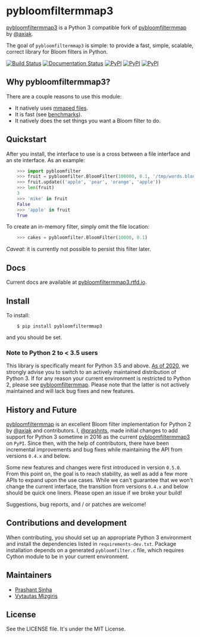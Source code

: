 # pybloomfiltermmap3

[pybloomfiltermmap3](https://github.com/prashnts/pybloomfiltermmap3) is a Python 3 compatible fork of [pybloomfiltermmap](https://github.com/axiak/pybloomfiltermmap) by [@axiak](https://github.com/axiak).

The goal of `pybloomfiltermmap3` is simple: to provide a fast, simple, scalable, correct library for Bloom filters in Python.

[![Build Status](https://travis-ci.org/PrashntS/pybloomfiltermmap3.svg?branch=master)](https://travis-ci.org/PrashntS/pybloomfiltermmap3)
[![Documentation Status](https://readthedocs.org/projects/pybloomfiltermmap3/badge/?version=latest)](https://pybloomfiltermmap3.readthedocs.io/en/latest/?badge=latest)
[![PyPI](https://img.shields.io/pypi/v/pybloomfiltermmap3.svg)](https://pypi.python.org/pypi/pybloomfiltermmap3)
[![PyPI](https://img.shields.io/pypi/dw/pybloomfiltermmap3.svg)](https://pypi.python.org/pypi/pybloomfiltermmap3)
[![PyPI](https://img.shields.io/pypi/pyversions/pybloomfiltermmap3.svg)](https://pypi.python.org/pypi/pybloomfiltermmap3)


## Why pybloomfiltermmap3?

There are a couple reasons to use this module:

* It natively uses [mmaped files](http://en.wikipedia.org/wiki/Mmap).
* It is fast (see [benchmarks](http://axiak.github.io/pybloomfiltermmap/#benchmarks)).
* It natively does the set things you want a Bloom filter to do.


## Quickstart

After you install, the interface to use is a cross between a file
interface and an ste interface. As an example:
```python
    >>> import pybloomfilter
    >>> fruit = pybloomfilter.BloomFilter(100000, 0.1, '/tmp/words.bloom')
    >>> fruit.update(('apple', 'pear', 'orange', 'apple'))
    >>> len(fruit)
    3
    >>> 'mike' in fruit
    False
    >>> 'apple' in fruit
    True
```

To create an in-memory filter, simply omit the file location:
```python
    >>> cakes = pybloomfilter.BloomFilter(10000, 0.1)
```
*Caveat*: it is currently not possible to persist this filter later.


## Docs

Current docs are available at [pybloomfiltermmap3.rtfd.io](https://pybloomfiltermmap3.readthedocs.io/en/latest).


## Install

To install:

```shell
    $ pip install pybloomfiltermmap3
```

and you should be set.

### Note to Python 2 to < 3.5 users

This library is specifically meant for Python 3.5 and above. [As of 2020](https://www.python.org/doc/sunset-python-2/), we strongly advise you to switch to an actively maintained distribution of Python 3. If for any reason your current environment is restricted to Python 2, please see [pybloomfiltermmap](https://github.com/axiak/pybloomfiltermmap). Please note that the latter is not actively maintained and will lack bug fixes and new features.


## History and Future

[pybloomfiltermmap](https://github.com/axiak/pybloomfiltermmap) is an excellent Bloom filter implementation for Python 2 by [@axiak](https://github.com/axiak) and contributors. I, [@prashnts](https://github.com/prashnts), made initial changes to add support for Python 3 sometime in 2016 as the current [pybloomfiltermmap3](https://pypi.org/project/pybloomfiltermmap3/) on `PyPI`. Since then, with the help of contributors, there have been incremental improvements and bug fixes while maintaining the API from versions `0.4.x` and below.

Some new features and changes were first introduced in version `0.5.0`. From this point on, the goal is to reach stability, as well as add a few more APIs to expand upon the use cases. While we can't guarantee that we won't change the current interface, the transition from versions `0.4.x` and below should be quick one liners. Please open an issue if we broke your build!

Suggestions, bug reports, and / or patches are welcome!


## Contributions and development

When contributing, you should set up an appropriate Python 3 environment and install the dependencies listed in `requirements-dev.txt`.
Package installation depends on a generated `pybloomfilter.c` file, which requires Cython module to be in your current environment.


## Maintainers

* [Prashant Sinha](https://github.com/prashnts)
* [Vytautas Mizgiris](https://github.com/mizvyt)


## License

See the LICENSE file. It's under the MIT License.
